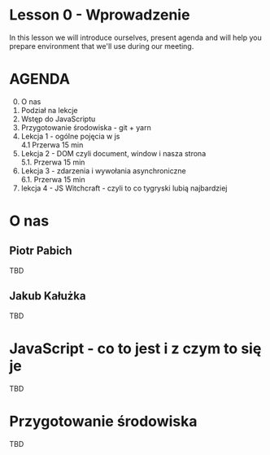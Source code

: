 # Lesson 0 - Wprowadzenie
In this lesson we will introduce ourselves, present agenda and will help you
prepare environment that we'll use during our meeting.


# AGENDA
0. O nas
1. Podział na lekcje
2. Wstęp do JavaScriptu
3. Przygotowanie środowiska - git + yarn
4. Lekcja 1 - ogólne pojęcia w js  
4.1 Przerwa 15 min
5. Lekcja 2 - DOM czyli document, window i nasza strona  
5.1. Przerwa 15 min
6. Lekcja 3 - zdarzenia i wywołania asynchroniczne  
6.1. Przerwa 15 min
7. lekcja 4 - JS Witchcraft - czyli to co tygryski lubią najbardziej

# O nas

## Piotr Pabich
TBD

## Jakub Kałużka
TBD

# JavaScript - co to jest i z czym to się je
TBD

# Przygotowanie środowiska
TBD
